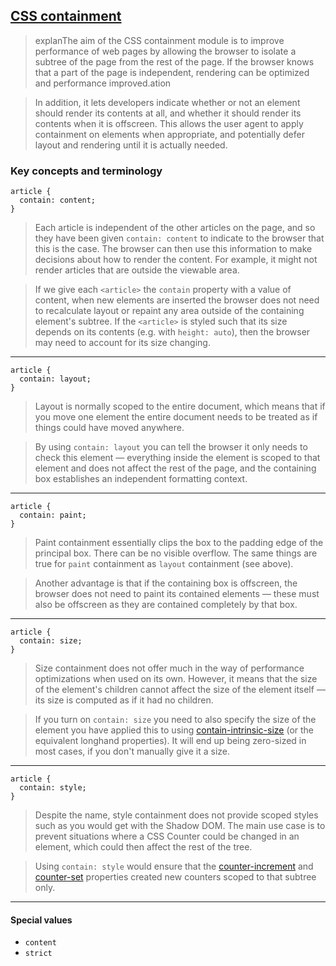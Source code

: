 ## [CSS containment](https://developer.mozilla.org/en-US/docs/Web/CSS/CSS_containment#size_containment)

> explanThe aim of the CSS containment module is to improve performance of web pages by allowing the browser to isolate a subtree of the page from the rest of the page. If the browser knows that a part of the page is independent, rendering can be optimized and performance improved.ation

> In addition, it lets developers indicate whether or not an element should render its contents at all, and whether it should render its contents when it is offscreen. This allows the user agent to apply containment on elements when appropriate, and potentially defer layout and rendering until it is actually needed.


### Key concepts and terminology

```
article {
  contain: content;
}
```

> Each article is independent of the other articles on the page, and so they have been given `contain: content` to indicate to the browser that this is the case. The browser can then use this information to make decisions about how to render the content. For example, it might not render articles that are outside the viewable area.

> If we give each `<article>` the `contain` property with a value of content, when new elements are inserted the browser does not need to recalculate layout or repaint any area outside of the containing element's subtree. If the `<article>` is styled such that its size depends on its contents (e.g. with `height: auto`), then the browser may need to account for its size changing.

___

```
article {
  contain: layout;
}
```

> Layout is normally scoped to the entire document, which means that if you move one element the entire document needs to be treated as if things could have moved anywhere. 

> By using `contain: layout` you can tell the browser it only needs to check this element — everything inside the element is scoped to that element and does not affect the rest of the page, and the containing box establishes an independent formatting context.

___

```
article {
  contain: paint;
}
```

> Paint containment essentially clips the box to the padding edge of the principal box. There can be no visible overflow. The same things are true for `paint` containment as `layout` containment (see above).

> Another advantage is that if the containing box is offscreen, the browser does not need to paint its contained elements — these must also be offscreen as they are contained completely by that box.

___

```
article {
  contain: size;
}
```

> Size containment does not offer much in the way of performance optimizations when used on its own. However, it means that the size of the element's children cannot affect the size of the element itself — its size is computed as if it had no children.

> If you turn on `contain: size` you need to also specify the size of the element you have applied this to using [contain-intrinsic-size](my-state-of-css-list/contain-intrinsic-size.md) (or the equivalent longhand properties). It will end up being zero-sized in most cases, if you don't manually give it a size.

___

```
article {
  contain: style;
}
```

> Despite the name, style containment does not provide scoped styles such as you would get with the Shadow DOM. The main use case is to prevent situations where a CSS Counter could be changed in an element, which could then affect the rest of the tree.

> Using `contain: style` would ensure that the [counter-increment](https://developer.mozilla.org/en-US/docs/Web/CSS/counter-increment) and [counter-set](https://developer.mozilla.org/en-US/docs/Web/CSS/counter-set) properties created new counters scoped to that subtree only.
___

#### Special values

* `content`
* `strict`